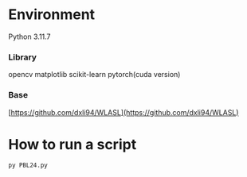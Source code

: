 # Environment
Python 3.11.7

### Library
opencv
matplotlib
scikit-learn
pytorch(cuda version)

### Base
[https://github.com/dxli94/WLASL](https://github.com/dxli94/WLASL)

# How to run a script
`py PBL24.py`
